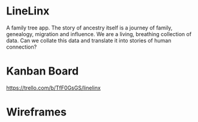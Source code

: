 # LineLinx
A family tree app. The story of ancestry itself is a journey of family, genealogy, migration and influence.
We are a living, breathing collection of data. Can we collate this data and translate it into stories of human connection?


# Kanban Board
https://trello.com/b/TfF0GsGS/linelinx

# Wireframes

